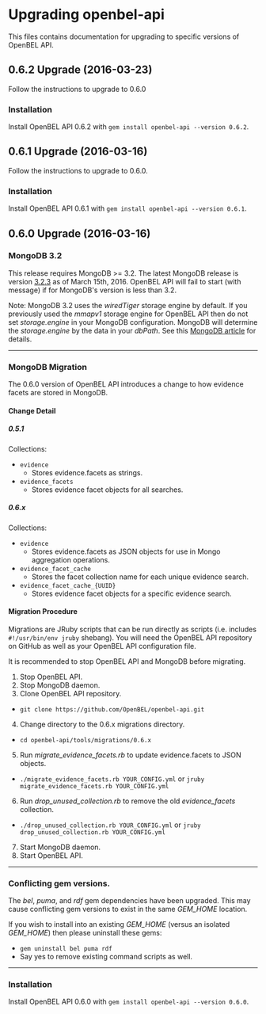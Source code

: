# Upgrading openbel-api

This files contains documentation for upgrading to specific versions of OpenBEL API.

## 0.6.2 Upgrade (2016-03-23)

Follow the instructions to upgrade to 0.6.0

### Installation

Install OpenBEL API 0.6.2 with `gem install openbel-api --version 0.6.2`.

## 0.6.1 Upgrade (2016-03-16)

Follow the instructions to upgrade to 0.6.0.

### Installation

Install OpenBEL API 0.6.1 with `gem install openbel-api --version 0.6.1`.

## 0.6.0 Upgrade (2016-03-16)

### MongoDB 3.2

This release requires MongoDB >= 3.2. The latest MongoDB release is version [3.2.3](https://www.mongodb.com/mongodb-3.2) as of March 15th, 2016. OpenBEL API will fail to start (with message) if for MongoDB's version is less than 3.2.

Note: MongoDB 3.2 uses the *wiredTiger* storage engine by default. If you previously used the *mmapv1* storage engine for OpenBEL API then do not set *storage.engine* in your MongoDB configuration. MongoDB will determine the *storage.engine* by the data in your *dbPath*. See this [MongoDB article](https://docs.mongodb.org/manual/core/wiredtiger/) for details.

-----

### MongoDB Migration

The 0.6.0 version of OpenBEL API introduces a change to how evidence facets are stored in MongoDB.

#### Change Detail

##### 0.5.1

Collections:

- `evidence`
  - Stores evidence.facets as strings.
- `evidence_facets`
  - Stores evidence facet objects for all searches.

##### 0.6.x

Collections:

- `evidence`
  - Stores evidence.facets as JSON objects for use in Mongo aggregation operations.
- `evidence_facet_cache`
  - Stores the facet collection name for each unique evidence search.
- `evidence_facet_cache_{UUID}`
  - Stores evidence facet objects for a specific evidence search.

#### Migration Procedure

Migrations are JRuby scripts that can be run directly as scripts (i.e. includes `#!/usr/bin/env jruby` shebang). You will need the OpenBEL API repository on GitHub as well as your OpenBEL API configuration file.

It is recommended to stop OpenBEL API and MongoDB before migrating.

1. Stop OpenBEL API.
2. Stop MongoDB daemon.
3. Clone OpenBEL API repository.
  - `git clone https://github.com/OpenBEL/openbel-api.git`
4. Change directory to the 0.6.x migrations directory.
  - `cd openbel-api/tools/migrations/0.6.x`
5. Run *migrate_evidence_facets.rb* to update evidence.facets to JSON objects.
  - `./migrate_evidence_facets.rb YOUR_CONFIG.yml` or `jruby migrate_evidence_facets.rb YOUR_CONFIG.yml`
6. Run *drop_unused_collection.rb* to remove the old *evidence_facets* collection.
  - `./drop_unused_collection.rb YOUR_CONFIG.yml` or `jruby drop_unused_collection.rb YOUR_CONFIG.yml`
7. Start MongoDB daemon.
8. Start OpenBEL API.

-----

### Conflicting gem versions.

The *bel*, *puma*, and *rdf* gem dependencies have been upgraded. This may cause conflicting gem versions to exist in the same *GEM_HOME* location.

If you wish to install into an existing *GEM_HOME* (versus an isolated *GEM_HOME*) then please uninstall these gems:

- `gem uninstall bel puma rdf`
- Say yes to remove existing command scripts as well.

-----

### Installation

Install OpenBEL API 0.6.0 with `gem install openbel-api --version 0.6.0`.
